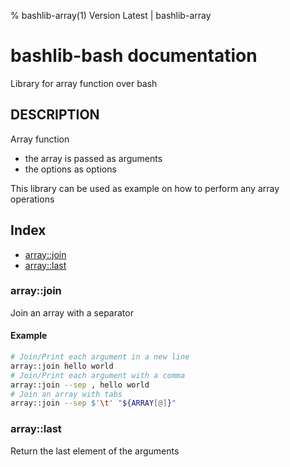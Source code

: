 % bashlib-array(1) Version Latest | bashlib-array
# bashlib-bash documentation

Library for array function over bash

## DESCRIPTION

Array function
* the array is passed as arguments
* the options as options

This library can be used as example on how to perform any array operations

## Index

* [array::join](#arrayjoin)
* [array::last](#arraylast)

### array::join

Join an array with a separator

#### Example

```bash
# Join/Print each argument in a new line
array::join hello world
# Join/Print each argument with a comma
array::join --sep , hello world
# Join an array with tabs
array::join --sep $'\t' "${ARRAY[@]}"
```

### array::last

Return the last element of the arguments


